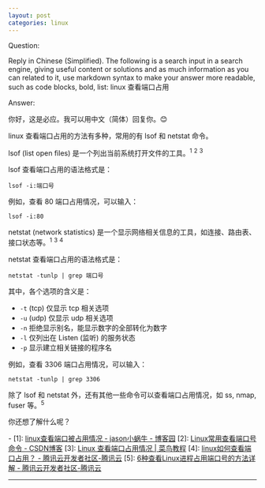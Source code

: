 ```yaml
---
layout: post
categories: linux
---
```

Question:

Reply in Chinese (Simplified).
The following is a search input in a search engine, giving useful content or solutions and as much information as you can related to it, use markdown syntax to make your answer more readable, such as code blocks, bold, list:
linux 查看端口占用

Answer:

你好，这是必应。我可以用中文（简体）回复你。😊

linux 查看端口占用的方法有多种，常用的有 lsof 和 netstat 命令。

lsof (list open files) 是一个列出当前系统打开文件的工具。<sup>1</sup> <sup>2</sup> <sup>3</sup>

lsof 查看端口占用的语法格式是：

`lsof -i:端口号`

例如，查看 80 端口占用情况，可以输入：

`lsof -i:80`

netstat (network statistics) 是一个显示网络相关信息的工具，如连接、路由表、接口状态等。<sup>1</sup> <sup>3</sup> <sup>4</sup>

netstat 查看端口占用的语法格式是：

`netstat -tunlp | grep 端口号`

其中，各个选项的含义是：

- `-t` (tcp) 仅显示 tcp 相关选项
- `-u` (udp) 仅显示 udp 相关选项
- `-n` 拒绝显示别名，能显示数字的全部转化为数字
- `-l` 仅列出在 Listen (监听) 的服务状态
- `-p` 显示建立相关链接的程序名

例如，查看 3306 端口占用情况，可以输入：

`netstat -tunlp | grep 3306`

除了 lsof 和 netstat 外，还有其他一些命令可以查看端口占用情况，如 ss, nmap, fuser 等。<sup>5</sup>

你还想了解什么呢？

\-
\[1]: [linux查看端口被占用情况 - jason小蜗牛 - 博客园](https://www.cnblogs.com/jasonboren/p/11593939.html)
\[2]: [Linux常用查看端口号命令 - CSDN博客](https://blog.csdn.net/hello_java_lcl/article/details/106784391)
\[3]: [Linux 查看端口占用情况 | 菜鸟教程](https://www.runoob.com/w3cnote/linux-check-port-usage.html)
\[4]: [linux如何查看端口占用？ - 腾讯云开发者社区-腾讯云](https://cloud.tencent.com/developer/article/1849420)
\[5]: [6种查看Linux进程占用端口号的方法详解 - 腾讯云开发者社区-腾讯云](https://cloud.tencent.com/developer/article/1721588)

<hr/>

